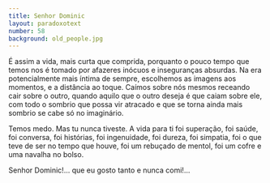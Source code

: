 ```yaml
---
title: Senhor Dominic
layout: paradoxotext
number: 58
background: old_people.jpg
---
```


É assim a vida, mais curta que comprida, porquanto o pouco tempo que temos nos é tomado por afazeres inócuos e inseguranças absurdas. Na era potencialmente mais íntima de sempre, escolhemos as imagens aos momentos, e a distância ao toque. Caímos sobre nós mesmos receando cair sobre o outro, quando aquilo que o outro deseja é que caiam sobre ele, com todo o sombrio que possa vir atracado e que se torna ainda mais sombrio se cabe só no imaginário.

Temos medo. Mas tu nunca tiveste. A vida para ti foi superação, foi saúde, foi conversa, foi histórias, foi ingenuidade, foi dureza, foi simpatia, foi o que teve de ser no tempo que houve, foi um rebuçado de mentol, foi um cofre e uma navalha no bolso.

Senhor Dominic!... que eu gosto tanto e nunca comi!...
